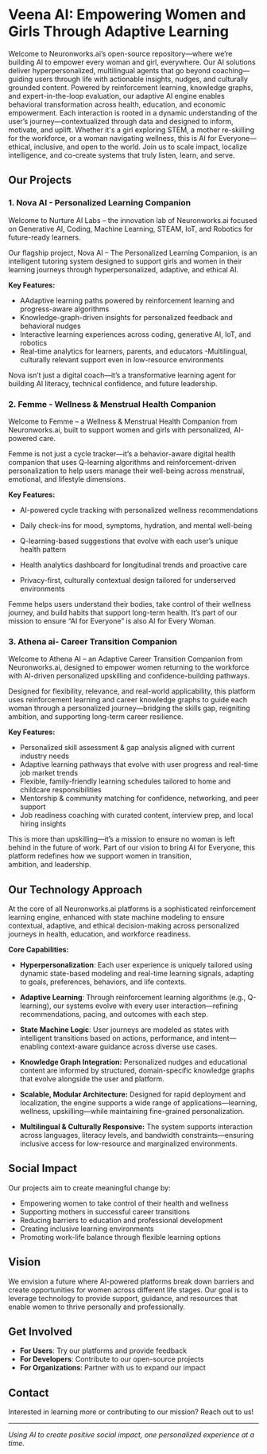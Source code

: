 # Veena AI: Empowering Women and Girls Through Adaptive Learning

Welcome to Neuronworks.ai’s open-source repository—where we’re building AI to empower every woman and girl, everywhere.
Our AI solutions deliver hyperpersonalized, multilingual agents that go beyond coaching—guiding users through life with actionable insights, nudges, and culturally grounded content. Powered by reinforcement learning, knowledge graphs, and expert-in-the-loop evaluation, our adaptive AI engine enables behavioral transformation across health, education, and economic empowerment.
Each interaction is rooted in a dynamic understanding of the user’s journey—contextualized through data and designed to inform, motivate, and uplift. Whether it's a girl exploring STEM, a mother re-skilling for the workforce, or a woman navigating wellness, this is AI for Everyone—ethical, inclusive, and open to the world.
Join us to scale impact, localize intelligence, and co-create systems that truly listen, learn, and serve.
## Our Projects

### 1. Nova AI - Personalized Learning Companion
Welcome to Nurture AI Labs – the innovation lab of Neuronworks.ai focused on Generative AI, Coding, Machine Learning, STEAM, IoT, and Robotics for future-ready learners.

Our flagship project, Nova AI – The Personalized Learning Companion, is an intelligent tutoring system designed to support girls and women in their learning journeys through hyperpersonalized, adaptive, and ethical AI.

**Key Features:**
- AAdaptive learning paths powered by reinforcement learning and progress-aware algorithms
- Knowledge-graph-driven insights for personalized feedback and behavioral nudges
- Interactive learning experiences across coding, generative AI, IoT, and robotics
- Real-time analytics for learners, parents, and educators
-Multilingual, culturally relevant support even in low-resource environments

Nova isn’t just a digital coach—it’s a transformative learning agent for building AI literacy, technical confidence, and future leadership.

### 2. Femme - Wellness & Menstrual Health Companion
Welcome to Femme – a Wellness & Menstrual Health Companion from Neuronworks.ai, built to support women and girls with personalized, AI-powered care.

Femme is not just a cycle tracker—it’s a behavior-aware digital health companion that uses Q-learning algorithms and reinforcement-driven personalization to help users manage their well-being across menstrual, emotional, and lifestyle dimensions.

**Key Features:**
- AI-powered cycle tracking with personalized wellness recommendations

- Daily check-ins for mood, symptoms, hydration, and mental well-being


- Q-learning-based suggestions that evolve with each user’s unique health pattern

- Health analytics dashboard for longitudinal trends and proactive care

- Privacy-first, culturally contextual design tailored for underserved environments

Femme helps users understand their bodies, take control of their wellness journey, and build habits that support long-term health. It’s part of our mission to ensure “AI for Everyone” is also AI for Every Woman.

### 3. Athena ai- Career Transition Companion
Welcome to Athena AI – an Adaptive Career Transition Companion from Neuronworks.ai, designed to empower women returning to the workforce with AI-driven personalized upskilling and confidence-building pathways.

Designed for flexibility, relevance, and real-world applicability, this platform uses reinforcement learning and career knowledge graphs to guide each woman through a personalized journey—bridging the skills gap, reigniting ambition, and supporting long-term career resilience.

**Key Features:**
- Personalized skill assessment & gap analysis aligned with current industry needs
- Adaptive learning pathways that evolve with user progress and real-time job market trends
- Flexible, family-friendly learning schedules tailored to home and childcare responsibilities
- Mentorship & community matching for confidence, networking, and peer support
- Job readiness coaching with curated content, interview prep, and local hiring insights

This is more than upskilling—it’s a mission to ensure no woman is left behind in the future of work. Part of our vision to bring AI for Everyone, this platform redefines how we support women in transition, ambition, and leadership.

## Our Technology Approach

At the core of all Neuronworks.ai platforms is a sophisticated reinforcement learning engine, enhanced with state machine modeling to ensure contextual, adaptive, and ethical decision-making across personalized journeys in health, education, and workforce readiness.

**Core Capabilities:**

- **Hyperpersonalization**: Each user experience is uniquely tailored using dynamic state-based modeling and real-time learning signals, adapting to goals, preferences, behaviors, and life contexts.

- **Adaptive Learning**: Through reinforcement learning algorithms (e.g., Q-learning), our systems evolve with every user interaction—refining recommendations, pacing, and outcomes with each step.

- **State Machine Logic**: User journeys are modeled as states with intelligent transitions based on actions, performance, and intent—enabling context-aware guidance across diverse use cases.

- **Knowledge Graph Integration:** Personalized nudges and educational content are informed by structured, domain-specific knowledge graphs that evolve alongside the user and platform.

- **Scalable, Modular Architecture:**
Designed for rapid deployment and localization, the engine supports a wide range of applications—learning, wellness, upskilling—while maintaining fine-grained personalization.

- **Multilingual & Culturally Responsive:** 
The system supports interaction across languages, literacy levels, and bandwidth constraints—ensuring inclusive access for low-resource and marginalized environments.

## Social Impact

Our projects aim to create meaningful change by:

- Empowering women to take control of their health and wellness
- Supporting mothers in successful career transitions
- Reducing barriers to education and professional development
- Creating inclusive learning environments
- Promoting work-life balance through flexible learning options

## Vision

We envision a future where AI-powered platforms break down barriers and create opportunities for women across different life stages. Our goal is to leverage technology to provide support, guidance, and resources that enable women to thrive personally and professionally.

## Get Involved

- **For Users**: Try our platforms and provide feedback
- **For Developers**: Contribute to our open-source projects
- **For Organizations**: Partner with us to expand our impact

## Contact

Interested in learning more or contributing to our mission? Reach out to us!

---

*Using AI to create positive social impact, one personalized experience at a time.*